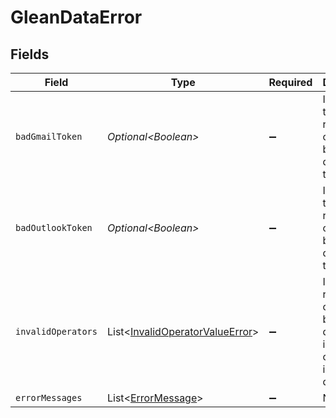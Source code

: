 # GleanDataError


## Fields

| Field                                                                                    | Type                                                                                     | Required                                                                                 | Description                                                                              |
| ---------------------------------------------------------------------------------------- | ---------------------------------------------------------------------------------------- | ---------------------------------------------------------------------------------------- | ---------------------------------------------------------------------------------------- |
| `badGmailToken`                                                                          | *Optional\<Boolean>*                                                                     | :heavy_minus_sign:                                                                       | Indicates the gmail results could not be fetched due to bad token.                       |
| `badOutlookToken`                                                                        | *Optional\<Boolean>*                                                                     | :heavy_minus_sign:                                                                       | Indicates the outlook results could not be fetched due to bad token.                     |
| `invalidOperators`                                                                       | List\<[InvalidOperatorValueError](../../models/components/InvalidOperatorValueError.md)> | :heavy_minus_sign:                                                                       | Indicates results could not be fetched due to invalid operators in the query.            |
| `errorMessages`                                                                          | List\<[ErrorMessage](../../models/components/ErrorMessage.md)>                           | :heavy_minus_sign:                                                                       | N/A                                                                                      |